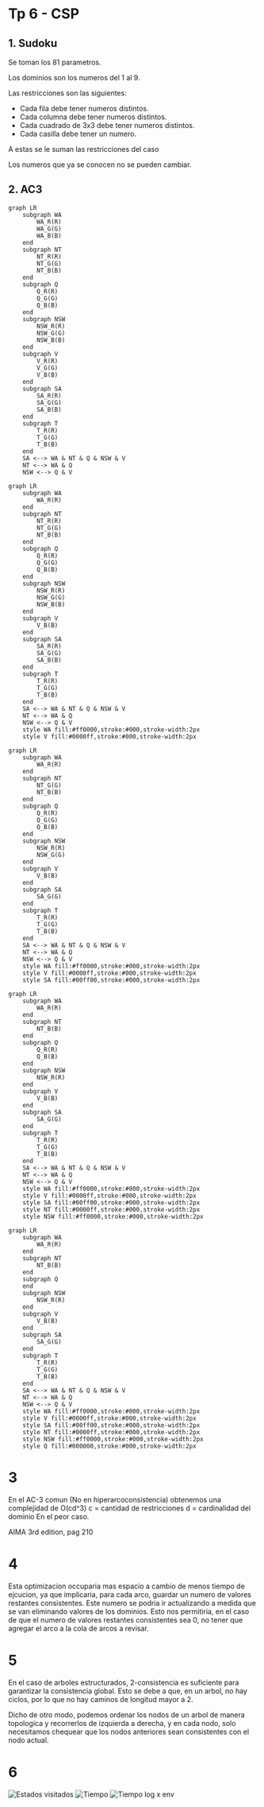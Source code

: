 # Tp 6 - CSP

## 1. Sudoku

Se toman los 81 parametros.

Los dominios son los numeros del 1 al 9.

Las restricciones son las siguientes:

- Cada fila debe tener numeros distintos.
- Cada columna debe tener numeros distintos.
- Cada cuadrado de 3x3 debe tener numeros distintos.
- Cada casilla debe tener un numero.

A estas se le suman las restricciones del caso

Los numeros que ya se conocen no se pueden cambiar.

## 2. AC3

```mermaid
graph LR
    subgraph WA
        WA_R(R)
        WA_G(G)
        WA_B(B)
    end
    subgraph NT
        NT_R(R)
        NT_G(G)
        NT_B(B)
    end
    subgraph Q
        Q_R(R)
        Q_G(G)
        Q_B(B)
    end
    subgraph NSW
        NSW_R(R)
        NSW_G(G)
        NSW_B(B)
    end
    subgraph V
        V_R(R)
        V_G(G)
        V_B(B)
    end
    subgraph SA
        SA_R(R)
        SA_G(G)
        SA_B(B)
    end
    subgraph T
        T_R(R)
        T_G(G)
        T_B(B)
    end
    SA <--> WA & NT & Q & NSW & V
    NT <--> WA & Q
    NSW <--> Q & V
```

```mermaid
graph LR
    subgraph WA
        WA_R(R)
    end
    subgraph NT
        NT_R(R)
        NT_G(G)
        NT_B(B)
    end
    subgraph Q
        Q_R(R)
        Q_G(G)
        Q_B(B)
    end
    subgraph NSW
        NSW_R(R)
        NSW_G(G)
        NSW_B(B)
    end
    subgraph V
        V_B(B)
    end
    subgraph SA
        SA_R(R)
        SA_G(G)
        SA_B(B)
    end
    subgraph T
        T_R(R)
        T_G(G)
        T_B(B)
    end
    SA <--> WA & NT & Q & NSW & V
    NT <--> WA & Q
    NSW <--> Q & V
    style WA fill:#ff0000,stroke:#000,stroke-width:2px
    style V fill:#0000ff,stroke:#000,stroke-width:2px
```

```mermaid
graph LR
    subgraph WA
        WA_R(R)
    end
    subgraph NT
        NT_G(G)
        NT_B(B)
    end
    subgraph Q
        Q_R(R)
        Q_G(G)
        Q_B(B)
    end
    subgraph NSW
        NSW_R(R)
        NSW_G(G)
    end
    subgraph V
        V_B(B)
    end
    subgraph SA
        SA_G(G)
    end
    subgraph T
        T_R(R)
        T_G(G)
        T_B(B)
    end
    SA <--> WA & NT & Q & NSW & V
    NT <--> WA & Q
    NSW <--> Q & V
    style WA fill:#ff0000,stroke:#000,stroke-width:2px
    style V fill:#0000ff,stroke:#000,stroke-width:2px
    style SA fill:#00ff00,stroke:#000,stroke-width:2px
```

```mermaid
graph LR
    subgraph WA
        WA_R(R)
    end
    subgraph NT
        NT_B(B)
    end
    subgraph Q
        Q_R(R)
        Q_B(B)
    end
    subgraph NSW
        NSW_R(R)
    end
    subgraph V
        V_B(B)
    end
    subgraph SA
        SA_G(G)
    end
    subgraph T
        T_R(R)
        T_G(G)
        T_B(B)
    end
    SA <--> WA & NT & Q & NSW & V
    NT <--> WA & Q
    NSW <--> Q & V
    style WA fill:#ff0000,stroke:#000,stroke-width:2px
    style V fill:#0000ff,stroke:#000,stroke-width:2px
    style SA fill:#00ff00,stroke:#000,stroke-width:2px
    style NT fill:#0000ff,stroke:#000,stroke-width:2px
    style NSW fill:#ff0000,stroke:#000,stroke-width:2px
```

```mermaid
graph LR
    subgraph WA
        WA_R(R)
    end
    subgraph NT
        NT_B(B)
    end
    subgraph Q
    end
    subgraph NSW
        NSW_R(R)
    end
    subgraph V
        V_B(B)
    end
    subgraph SA
        SA_G(G)
    end
    subgraph T
        T_R(R)
        T_G(G)
        T_B(B)
    end
    SA <--> WA & NT & Q & NSW & V
    NT <--> WA & Q
    NSW <--> Q & V
    style WA fill:#ff0000,stroke:#000,stroke-width:2px
    style V fill:#0000ff,stroke:#000,stroke-width:2px
    style SA fill:#00ff00,stroke:#000,stroke-width:2px
    style NT fill:#0000ff,stroke:#000,stroke-width:2px
    style NSW fill:#ff0000,stroke:#000,stroke-width:2px
    style Q fill:#000000,stroke:#000,stroke-width:2px
```

# 3
En el AC-3 comun (No en hiperarcoconsistencia) obtenemos una complejidad de O(cd^3)
c = cantidad de restricciones
d = cardinalidad del dominio
En el peor caso.

AIMA 3rd edition, pag 210
# 4
Esta optimizacion occuparia mas espacio a cambio de menos tiempo de ejcucion, ya que implicaria, para cada arco, guardar un numero de valores restantes consistentes.
Este numero se podria ir actualizando a medida que se van eliminando valores de los dominios.
Esto nos permitiria, en el caso de que el numero de valores restantes consistentes sea 0, no tener que agregar el arco a la cola de arcos a revisar.
# 5
En el caso de arboles estructurados, 2-consistencia es suficiente para garantizar la consistencia global.
Esto se debe a que, en un arbol, no hay ciclos, por lo que no hay caminos de longitud mayor a 2.

Dicho de otro modo, podemos ordenar los nodos de un arbol de manera topologica y recorrerlos de izquierda a derecha, y en cada nodo, solo necesitamos chequear que los nodos anteriores sean consistentes con el nodo actual.

# 6
![Estados visitados](./code/visited.png)
![Tiempo](./code/exec_time.png)
![Tiempo log x env](./code/exec_time_log.png)
